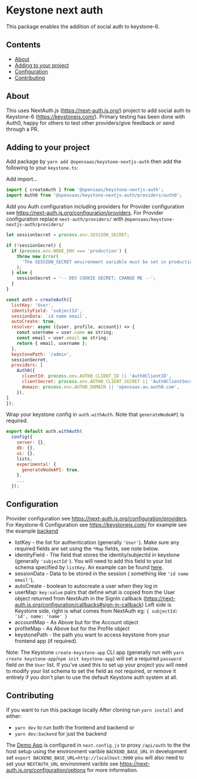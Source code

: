 # Keystone next auth
This package enables the addition of social auth to keystone-6.

## Contents

- [About](#about)
- [Adding to your project](#adding-to-your-project)
- [Configuration](#configuration)
- [Contributing](#contributing)

## About
This uses NextAuth.js (https://next-auth.js.org/) project to add social auth to Keystone-6 (https://keystonejs.com/). Primary testing has been done with Auth0, happy for others to test other providers/give feedback or send through a PR.

## Adding to your project

Add package by `yarn add @opensaas/keystone-nextjs-auth` then add the following to your `keystone.ts`:

Add import...

```javascript
import { createAuth } from '@opensaas/keystone-nextjs-auth';
import Auth0 from '@opensaas/keystone-nextjs-auth/providers/auth0';

```

Add you Auth configuration including providers
for Provider configuration see https://next-auth.js.org/configuration/providers. For Provider configuration replace `next-auth/providers/` with `@opensaas/keystone-nextjs-auth/providers/`

```javascript
let sessionSecret = process.env.SESSION_SECRET;

if (!sessionSecret) {
  if (process.env.NODE_ENV === 'production') {
    throw new Error(
      'The SESSION_SECRET environment variable must be set in production'
    );
  } else {
    sessionSecret = '-- DEV COOKIE SECRET; CHANGE ME --';
  }
}

const auth = createAuth({
  listKey: 'User',
  identityField: 'subjectId',
  sessionData: `id name email`,
  autoCreate: true,
  resolver: async ({user, profile, account}) => {
    const username = user.name as string;
    const email = user.email as string;
    return { email, username };
  },
  keystonePath: '/admin',
  sessionSecret,
  providers: [
    Auth0({
      clientId: process.env.AUTH0_CLIENT_ID || 'Auth0ClientID',
      clientSecret: process.env.AUTH0_CLIENT_SECRET || 'Auth0ClientSecret',
      domain: process.env.AUTH0_DOMAIN || 'opensaas.au.auth0.com',
    }),
]
});
```
Wrap your keystone config in `auth.withAuth`. Note that `generateNodeAPI` is required.

```javascript
export default auth.withAuth(
  config({
    server: {},
    db: {},
    ui: {},
    lists,
    experimental: {
      generateNodeAPI: true,
    },
    ...
  });
```

## Configuration
Provider configuration see https://next-auth.js.org/configuration/providers.
For Keystone-6 Configuration see https://keystonejs.com/
for example see the example [backend](./backend)

-  listKey - the list for authentication (generally `'User'`). Make sure any required fields are set using the `*Map` fields, see note below. 
-  identityField - The field that stores the identity/subjectId in keystone (generally `'subjectId'`). You will need to add this field to your list schema specified by `listKey`. An example can be found [here](./backend/schemas/User.ts).
-  sessionData - Data to be stored in the session ( something like `'id name email'`),
-  autoCreate - boolean to autocreate a user when they log in
-  userMap: `key:value` pairs that define what is copied from the User object returned from NextAuth in the SignIn callback (https://next-auth.js.org/configuration/callbacks#sign-in-callback) Left side is Keystone side, right is what comes from NextAuth eg: `{ subjectId: 'id', name: 'name' }`
-  accountMap - As Above but for the Account object
-  profileMap - As Above but for the Profile object
-  keystonePath - the path you want to access keystone from your frontend app (if required).

Note: The Keystone `create-keystone-app` CLI app (generally run with `yarn create keystone-app`/`npm init keystone-app`) will set a required `password` field on the `User` list. If you've used this to set up your project you will need to modify your list schema to set the field as not required, or remove it entirely if you don't plan to use the default Keystone auth system at all.

## Contributing
If you want to run this package locally
After cloning run `yarn install` and either:
- `yarn dev` to run both the frontend and backend or
- `yarn dev:backend` for just the backend

The [Demo App](./apps/ks-frontend-demo) is configured in `next.config.js` to proxy `/api/auth` to the the host setup using the environment varible `BACKEND_BASE_URL` in development set `export BACKEND_BASE_URL=http://localhost:3000` you will also need to set your `NEXTAUTH_URL` environment varible see https://next-auth.js.org/configuration/options for more information.
